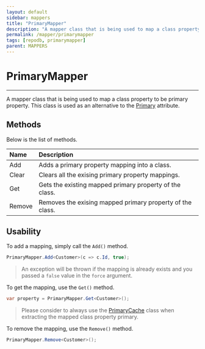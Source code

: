 ```yaml
---
layout: default
sidebar: mappers
title: "PrimaryMapper"
description: "A mapper class that is being used to map a class property to be primary property. This class is used as an alternative to Primary attribute."
permalink: /mapper/primarymapper
tags: [repodb, primarymapper]
parent: MAPPERS
---
```


# PrimaryMapper

---

A mapper class that is being used to map a class property to be primary property. This class is used as an alternative to the [Primary](/attribute/primary) attribute.

## Methods

Below is the list of methods.

| Name | Description |
|:-----|:------------|
| Add | Adds a primary property mapping into a class. |
| Clear | Clears all the exising primary property mappings. |
| Get | Gets the existing mapped primary property of the class. |
| Remove | Removes the exising mapped primary property of the class. |

## Usability

To add a mapping, simply call the `Add()` method.

```csharp
PrimaryMapper.Add<Customer>(c => c.Id, true);
```

> An exception will be thrown if the mapping is already exists and you passed a `false` value in the `force` argument.

To get the mapping, use the `Get()` method.

```csharp
var property = PrimaryMapper.Get<Customer>();
```

> Please consider to always use the [PrimaryCache](/cacher/identitycache) class when extracting the mapped class property primary.

To remove the mapping, use the `Remove()` method.

```csharp
PrimaryMapper.Remove<Customer>();
```
